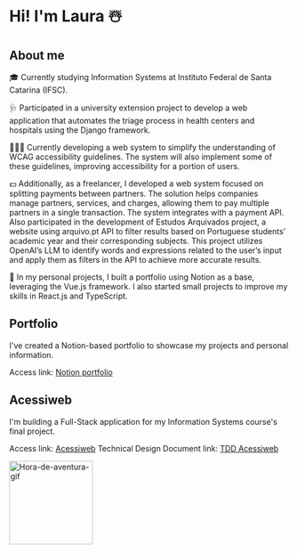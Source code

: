 # Hi! I'm Laura ☃️

## About me
🎓 Currently studying Information Systems at Instituto Federal de Santa Catarina (IFSC).

🩺 Participated in a university extension project to develop a web application that automates the triage process in health centers and hospitals using the Django framework.

👩‍🦯‍➡️ Currently developing a web system to simplify the understanding of WCAG accessibility guidelines. The system will also implement some of these guidelines, improving accessibility for a portion of users.

💵 Additionally, as a freelancer, I developed a web system focused on splitting payments between partners. The solution helps companies manage partners, services, and charges, allowing them to pay multiple partners in a single transaction. The system integrates with a payment API. Also participated in the development of Estudos Arquivados project, a website using arquivo.pt API to filter results based on Portuguese students’ academic year and their corresponding subjects. This project utilizes OpenAI’s LLM to identify words and expressions related to the user’s input and apply them as filters in the API to achieve more accurate results.

🦊 In my personal projects, I built a portfolio using Notion as a base, leveraging the Vue.js framework. I also started small projects to improve my skills in React.js and TypeScript.

## Portfolio
I've created a Notion-based portfolio to showcase my projects and personal information.

Access link: [Notion portfolio](https://notionportfolio.vercel.app/)

## Acessiweb
I'm building a Full-Stack application for my Information Systems course's final project.

Access link: [Acessiweb](https://acessiweb.vercel.app/)
Technical Design Document link: [TDD Acessiweb](https://kind-parent-217.notion.site/TDD-1b1fcc794298803a9903faa23e46a487?pvs=74)

<div>
  <img alt="Hora-de-aventura-gif" height="150" width="150" src="https://i.gifer.com/origin/13/1304437320c45941d4b4ca3995f24a1a_w200.gif">
</div>
